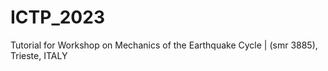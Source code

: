 # ICTP_2023
Tutorial for Workshop on Mechanics of the Earthquake Cycle | (smr 3885), Trieste, ITALY
